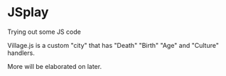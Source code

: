 # JSplay
Trying out some JS code

Village.js is a custom "city" that has "Death" "Birth" "Age" and "Culture" handlers.

More will be elaborated on later.
